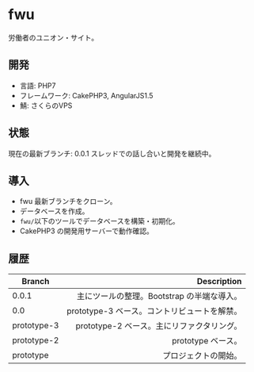 # fwu

労働者のユニオン・サイト。

## 開発

* 言語: PHP7
* フレームワーク: CakePHP3, AngularJS1.5
* 鯖: さくらのVPS

## 状態

現在の最新ブランチ: 0.0.1
スレッドでの話し合いと開発を継続中。

## 導入

* fwu 最新ブランチをクローン。
* データベースを作成。
* ``` fwu/ ```以下のツールでデータベースを構築・初期化。
* CakePHP3 の開発用サーバーで動作確認。

## 履歴

| Branch      | Description                                                   |
| ----------- | -------------------------------------------------------------:|
| 0.0.1       | 主にツールの整理。Bootstrap の半端な導入。                    |
| 0.0         | prototype-3 ベース。コントリビュートを解禁。                  |
| prototype-3 | prototype-2 ベース。主にリファクタリング。                    |
| prototype-2 | prototype ベース。                                            |
| prototype   | プロジェクトの開始。                                          |

